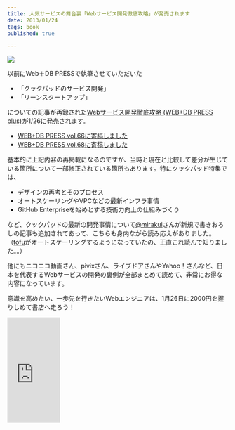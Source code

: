 ```yaml
---
title: 人気サービスの舞台裏「Webサービス開発徹底攻略」が発売されます
date: 2013/01/24
tags: book
published: true

---
```


<a href="http://www.amazon.co.jp/gp/product/4774154881/ref=as_li_ss_il?ie=UTF8&camp=247&creative=7399&creativeASIN=4774154881&linkCode=as2&tag=katsumatv-22"><img border="0" src="http://ws.assoc-amazon.jp/widgets/q?_encoding=UTF8&ASIN=4774154881&Format=_SL160_&ID=AsinImage&MarketPlace=JP&ServiceVersion=20070822&WS=1&tag=katsumatv-22" ></a><img src="http://www.assoc-amazon.jp/e/ir?t=katsumatv-22&l=as2&o=9&a=4774154881" width="1" height="1" border="0" alt="" style="border:none !important; margin:0px !important;" />

以前にWeb＋DB PRESSで執筆させていただいた

- 「クックパッドのサービス開発」
- 「リーンスタートアップ」

についての記事が再録された<a href="http://www.amazon.co.jp/gp/product/4774154881/ref=as_li_ss_tl?ie=UTF8&camp=247&creative=7399&creativeASIN=4774154881&linkCode=as2&tag=katsumatv-22">Webサービス開発徹底攻略 (WEB+DB PRESS plus)</a><img src="http://www.assoc-amazon.jp/e/ir?t=katsumatv-22&l=as2&o=9&a=4774154881" width="1" height="1" border="0" alt="" style="border:none !important; margin:0px !important;" />が1/26に発売されます。

- [WEB+DB PRESS vol.66に寄稿しました](http://blog.katsuma.tv/2011/12/webdb_press_vol_66.html)
- [WEB+DB PRESS vol.68に寄稿しました](http://blog.katsuma.tv/2012/04/webdb_press_vol_68.html)

基本的に上記内容の再掲載になるのですが、当時と現在と比較して差分が生じている箇所について一部修正されている箇所もあります。特にクックパッド特集では、

- デザインの再考とそのプロセス
- オートスケーリングやVPCなどの最新インフラ事情
- GitHub Enterpriseを始めとする技術力向上の仕組みづくり

など、クックパッドの最新の開発事情について[@mirakui](http://twitter.com/mirakui)さんが新規で書きおろしの記事も追加されてあって、こちらも身内ながら読み応えがありました。（[tofu](http://www.slideshare.net/mirakui/ss-8150494)がオートスケーリングするようになっていたの、正直これ読んで知りました。。）

他にもニコニコ動画さん、pivixさん、ライブドアさんやYahoo！さんなど、日本を代表するWebサービスの開発の裏側が全部まとめて読めて、非常にお得な内容になっています。

意識を高めたい、一歩先を行きたいWebエンジニアは、1月26日に2000円を握りしめて書店へ走ろう！

<iframe src="http://rcm-jp.amazon.co.jp/e/cm?lt1=_blank&bc1=000000&IS2=1&bg1=FFFFFF&fc1=000000&lc1=0000FF&t=katsumatv-22&o=9&p=8&l=as4&m=amazon&f=ifr&ref=ss_til&asins=4774154881" style="width:120px;height:240px;" scrolling="no" marginwidth="0" marginheight="0" frameborder="0"></iframe>



